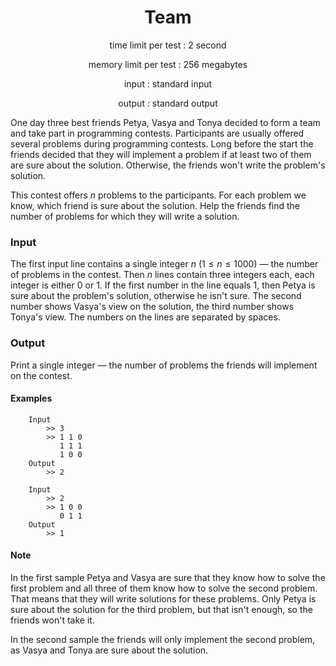 <h1 align="center">
  Team
</h1>
<p align="center">
  time limit per test : 2 second
</p>
<p align="center">
  memory limit per test : 256 megabytes

</p>
<p align="center">
input : standard input
</p>
<p align="center">
  output : standard output
</p>

One day three best friends Petya, Vasya and Tonya decided to form a team and take part in programming contests. Participants are usually offered several problems during programming contests. Long before the start the friends decided that they will implement a problem if at least two of them are sure about the solution. Otherwise, the friends won't write the problem's solution.

This contest offers $n$ problems to the participants. For each problem we know, which friend is sure about the solution. Help the friends find the number of problems for which they will write a solution.

### Input

The first input line contains a single integer $n$ ($1 ≤ n ≤ 1000$) — the number of problems in the contest. Then $n$ lines contain three integers each, each integer is either $0$ or $1$. If the first number in the line equals $1$, then Petya is sure about the problem's solution, otherwise he isn't sure. The second number shows Vasya's view on the solution, the third number shows Tonya's view. The numbers on the lines are separated by spaces.

### Output

Print a single integer — the number of problems the friends will implement on the contest.

#### Examples

```
    Input
        >> 3
        >> 1 1 0
           1 1 1
           1 0 0
    Output
        >> 2
```

```
    Input
        >> 2
        >> 1 0 0
           0 1 1
    Output
        >> 1
```

#### Note

In the first sample Petya and Vasya are sure that they know how to solve the first problem and all three of them know how to solve the second problem. That means that they will write solutions for these problems. Only Petya is sure about the solution for the third problem, but that isn't enough, so the friends won't take it.

In the second sample the friends will only implement the second problem, as Vasya and Tonya are sure about the solution.